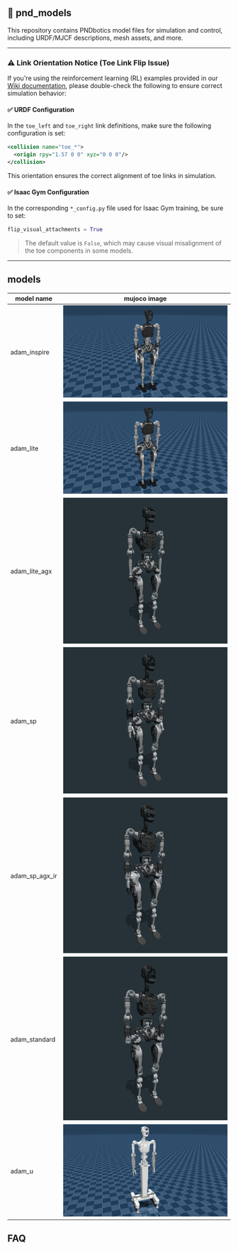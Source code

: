 ## 🔧 pnd_models

This repository contains PNDbotics model files for simulation and control, including URDF/MJCF descriptions, mesh assets, and more.

---

### ⚠️ Link Orientation Notice (Toe Link Flip Issue)

If you're using the reinforcement learning (RL) examples provided in our [Wiki documentation](https://your.wiki.url), please double-check the following to ensure correct simulation behavior:

#### ✅ URDF Configuration

In the `toe_left` and `toe_right` link definitions, make sure the following configuration is set:

```xml
<collision name="toe_*">
  <origin rpy="1.57 0 0" xyz="0 0 0"/>
</collision>
```

This orientation ensures the correct alignment of toe links in simulation.

#### ✅ Isaac Gym Configuration

In the corresponding `*_config.py` file used for Isaac Gym training, be sure to set:

```python
flip_visual_attachments = True
```

> The default value is `False`, which may cause visual misalignment of the toe components in some models.

---

## models

| model name     | mujoco image                                                      |
| -------------- | ----------------------------------------------------------------- |
| adam_inspire   | ![adam_inspire image](./adam_inspire/imgs/adam_inspire.png)       |
| adam_lite      | ![adam_lite image](./adam_lite/imgs/adam_lite.png)                |
| adam_lite_agx  | ![adam_lite_agx image](./adam_lite_agx/imgs/adam_lite_agx.png)    |
| adam_sp        | ![adam_sp image](./adam_sp/imgs/adam_sp.png)                      |
| adam_sp_agx_ir | ![adam_sp_agx_ir image](./adam_sp_agx_ir/imgs/adam_sp_agx_ir.png) |
| adam_standard  | ![adam_standard image](./adam_standard/imgs/adam_standard.png)    |
| adam_u         | ![adam_u image](./adam_u/imgs/adam_u.png)                         |

## FAQ

